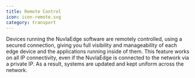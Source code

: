 ```yaml
---
title: Remote Control	
icon: icon-remote.svg
category: transport
---
```


Devices running the NuvlaEdge software are remotely controlled, using a secured connection, giving you full visibility and manageability of each edge device and the applications running inside of them. This feature works on all IP connectivity, even if the NuvlaEdge is connected to the network via a private IP. As a result, systems are updated and kept uniform across the network. 